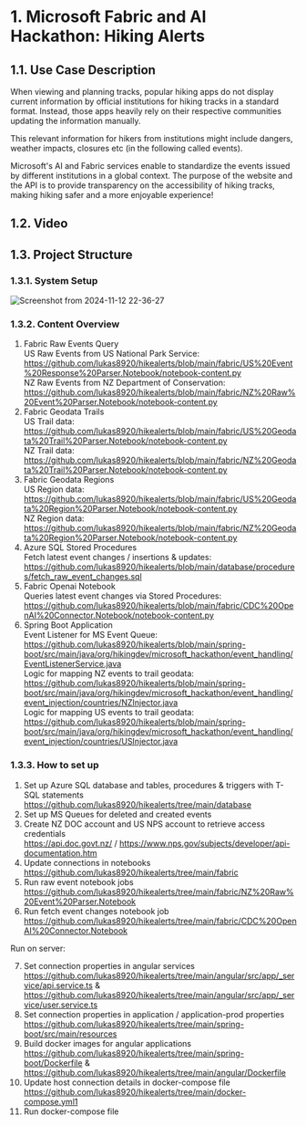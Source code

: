 # 1. Microsoft Fabric and AI Hackathon: Hiking Alerts

## 1.1. Use Case Description
When viewing and planning tracks, popular hiking apps do not display current information by official institutions for hiking tracks in a standard format. Instead, those apps heavily rely on their respective communities updating the information manually.

This relevant information for hikers from institutions might include dangers, weather impacts, closures etc (in the following called events).

Microsoft's AI and Fabric services enable to standardize the events issued by different institutions in a global context. The purpose of the website and the API is to provide transparency on the accessibility of hiking tracks, making hiking safer and a more enjoyable experience!

## 1.2. Video


## 1.3. Project Structure
### 1.3.1. System Setup
![Screenshot from 2024-11-12 22-36-27](https://github.com/user-attachments/assets/ba325c48-f25c-4964-a2df-dd943c08f435)

### 1.3.2. Content Overview

1) Fabric Raw Events Query<br>
   US Raw Events from US National Park Service:<br>
   https://github.com/lukas8920/hikealerts/blob/main/fabric/US%20Event%20Response%20Parser.Notebook/notebook-content.py<br>
   NZ Raw Events from NZ Department of Conservation:<br>
   https://github.com/lukas8920/hikealerts/blob/main/fabric/NZ%20Raw%20Event%20Parser.Notebook/notebook-content.py<br>
3) Fabric Geodata Trails<br>
   US Trail data:<br>
   https://github.com/lukas8920/hikealerts/blob/main/fabric/US%20Geodata%20Trail%20Parser.Notebook/notebook-content.py<br>
   NZ Trail data:<br>
   https://github.com/lukas8920/hikealerts/blob/main/fabric/NZ%20Geodata%20Trail%20Parser.Notebook/notebook-content.py<br>
5) Fabric Geodata Regions<br>
   US Region data:<br>
   https://github.com/lukas8920/hikealerts/blob/main/fabric/US%20Geodata%20Region%20Parser.Notebook/notebook-content.py<br>
   NZ Region data:<br> https://github.com/lukas8920/hikealerts/blob/main/fabric/NZ%20Geodata%20Region%20Parser.Notebook/notebook-content.py<br>
7) Azure SQL Stored Procedures<br>
   Fetch latest event changes / insertions & updates:<br>
   https://github.com/lukas8920/hikealerts/blob/main/database/procedures/fetch_raw_event_changes.sql<br>
9) Fabric Openai Notebook<br> 
   Queries latest event changes via Stored Procedures:<br>
   https://github.com/lukas8920/hikealerts/blob/main/fabric/CDC%20OpenAI%20Connector.Notebook/notebook-content.py<br>
11) Spring Boot Application<br>
   Event Listener for MS Event Queue:<br>
   https://github.com/lukas8920/hikealerts/blob/main/spring-boot/src/main/java/org/hikingdev/microsoft_hackathon/event_handling/EventListenerService.java<br>
   Logic for mapping NZ events to trail geodata:<br>
   https://github.com/lukas8920/hikealerts/blob/main/spring-boot/src/main/java/org/hikingdev/microsoft_hackathon/event_handling/event_injection/countries/NZInjector.java<br>
   Logic for mapping US events to trail geodata:<br>
   https://github.com/lukas8920/hikealerts/blob/main/spring-boot/src/main/java/org/hikingdev/microsoft_hackathon/event_handling/event_injection/countries/USInjector.java<br>

### 1.3.3. How to set up
1) Set up Azure SQL database and tables, procedures & triggers with T-SQL statements<br>
   https://github.com/lukas8920/hikealerts/tree/main/database
2) Set up MS Queues for deleted and created events
3) Create NZ DOC account and US NPS account to retrieve access credentials<br>
   https://api.doc.govt.nz/ / https://www.nps.gov/subjects/developer/api-documentation.htm
4) Update connections in notebooks<br> 
   https://github.com/lukas8920/hikealerts/tree/main/fabric
5) Run raw event notebook jobs<br> 
   https://github.com/lukas8920/hikealerts/tree/main/fabric/NZ%20Raw%20Event%20Parser.Notebook
6) Run fetch event changes notebook job<br> 
   https://github.com/lukas8920/hikealerts/tree/main/fabric/CDC%20OpenAI%20Connector.Notebook

Run on server:

7) Set connection properties in angular services<br> 
   https://github.com/lukas8920/hikealerts/tree/main/angular/src/app/_service/api.service.ts & https://github.com/lukas8920/hikealerts/tree/main/angular/src/app/_service/user.service.ts
8) Set connection properties in application / application-prod properties<br> 
   https://github.com/lukas8920/hikealerts/tree/main/spring-boot/src/main/resources
9) Build docker images for angular applications<br> 
   https://github.com/lukas8920/hikealerts/tree/main/spring-boot/Dockerfile & https://github.com/lukas8920/hikealerts/tree/main/angular/Dockerfile
10) Update host connection details in docker-compose file<br>
    https://github.com/lukas8920/hikealerts/tree/main/docker-compose.yml1
11) Run docker-compose file
